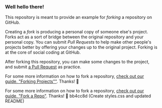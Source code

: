 ### Well hello there!

This repository is meant to provide an example for *forking* a repository on GitHub.

Creating a *fork* is producing a personal copy of someone else's project. Forks act as a sort of bridge between the original repository and your personal copy. You can submit *Pull Requests* to help make other people's projects better by offering your changes up to the original project. Forking is at the core of social coding at GitHub.

After forking this repository, you can make some changes to the project, and submit [a Pull Request](https://github.com/octocat/Spoon-Knife/pulls) as practice.


For some more information on how to fork a repository, [check out our guide, "Forking Projects""](http://guides.github.com/overviews/forking/). Thanks! :sparkling_heart:

For some more information on how to fork a repository, [check out our guide, "Fork a Repo"](https://help.github.com/articles/fork-a-repo). Thanks! :sparkling_heart:
bb4cc8d (Create styles.css and updated README)
